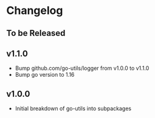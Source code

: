 # Changelog

## To be Released

## v1.1.0

* Bump github.com/go-utils/logger from v1.0.0 to v1.1.0
* Bump go version to 1.16

## v1.0.0

* Initial breakdown of go-utils into subpackages
